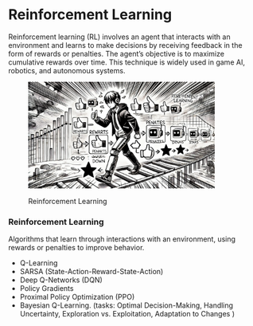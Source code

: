 # Reinforcement Learning

Reinforcement learning (RL) involves an agent that interacts with an environment and learns to make decisions by receiving feedback in the form of rewards or penalties. The agent’s objective is to maximize cumulative rewards over time. This technique is widely used in game AI, robotics, and autonomous systems.

<div align="left">

<figure><img src="../../.gitbook/assets/image (19).png" alt="" width="375"><figcaption><p>Reinforcement Learning</p></figcaption></figure>

</div>

### Reinforcement Learning

Algorithms that learn through interactions with an environment, using rewards or penalties to improve behavior.

* Q-Learning
* SARSA (State-Action-Reward-State-Action)
* Deep Q-Networks (DQN)
* Policy Gradients
* Proximal Policy Optimization (PPO)
* Bayesian Q-Learning. (tasks: Optimal Decision-Making, Handling Uncertainty, Exploration vs. Exploitation, Adaptation to Changes )
